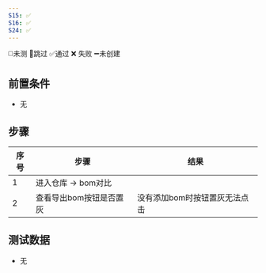 ```yaml
---
S15: ✅
S16: ✅
S24: ✅
---
```

◻️未测    🚫跳过     ✅通过    ❌ 失败    ➖未创建

## 前置条件

- 无

## 步骤

| 序号  | 步骤            | 结果               |
| --- | ------------- | ---------------- |
| 1   | 进入仓库 -> bom对比 |                  |
| 2   | 查看导出bom按钮是否置灰 | 没有添加bom时按钮置灰无法点击 |

## 测试数据

- 无
